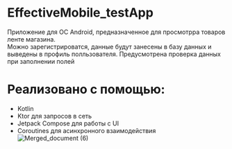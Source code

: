 # EffectiveMobile_testApp  
Приложение для ОС Android, предназначенное для просмотрра товаров ленте магазина.  
Можно зарегистрироватся, данные будут занесены в базу данных и выведены в профиль полльзователя. Предусмотрена проверка данных при заполнении полей
# Реализовано с помощью:
- Kotlin
- Ktor для запросов в сеть
- Jetpack Compose для работы с UI
- Coroutines для асинхронного взаимодействия
![Merged_document (6)](https://github.com/Qowos8/EffectiveMobile_testApp/assets/89923159/0b393c78-59bb-4ac7-94d7-b8b5dc377950)
